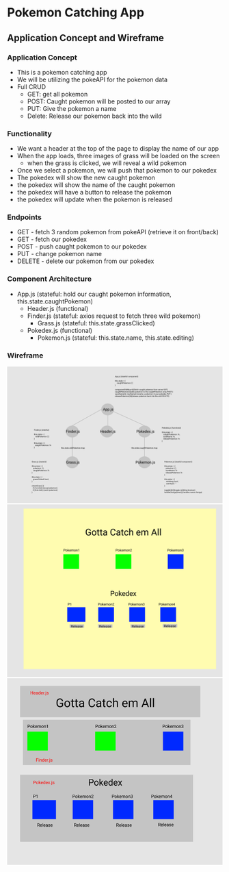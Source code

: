 # Pokemon Catching App

## Application Concept and Wireframe
### Application Concept
- This is a pokemon catching app
- We will be utilizing the pokeAPI for the pokemon data
- Full CRUD
    - GET: get all pokemon
    - POST: Caught pokemon will be posted to our array
    - PUT: Give the pokemon a name
    - Delete: Release our pokemon back into the wild

### Functionality
- We want a header at the top of the page to display the name of our app
- When the app loads, three images of grass will be loaded on the screen
    - when the grass is clicked, we will reveal a wild pokemon
- Once we select a pokemon, we will push that pokemon to our pokedex
- The pokedex will show the new caught pokemon
- the pokedex will show the name of the caught pokemon
- the pokedex will have a button to release the pokemon
- the pokedex will update when the pokemon is released

### Endpoints
- GET - fetch 3 random pokemon from pokeAPI (retrieve it on front/back)
- GET - fetch our pokedex
- POST - push caught pokemon to our pokedex
- PUT - change pokemon name
- DELETE - delete our pokemon from our pokedex

### Component Architecture
- App.js (stateful: hold our caught pokemon information, this.state.caughtPokemon)
    - Header.js (functional)
    - Finder.js (stateful: axios request to fetch three wild pokemon)
        - Grass.js (stateful: this.state.grassClicked)
    - Pokedex.js (functional)
        - Pokemon.js (stateful: this.state.name, this.state.editing)

### Wireframe
<img src="./screenshots/Capture1.PNG">
<img src="./screenshots/Capture2.PNG">
<img src="./screenshots/Capture3.PNG">
